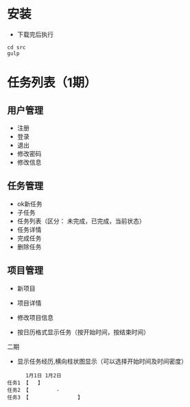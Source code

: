 # 安装
* 下载完后执行
```
cd src
gulp
```

# 任务列表（1期）
## 用户管理
* 注册
* 登录
* 退出
* 修改密码
* 修改信息
## 任务管理
* ok新任务
* 子任务
* 任务列表（区分： 未完成，已完成，当前状态）
* 任务详情
* 完成任务
* 删除任务
## 项目管理
* 新项目
* 项目详情
* 修改项目信息


* 按日历格式显示任务（按开始时间，按结束时间）

二期
* 显示任务经历,横向柱状图显示（可以选择开始时间及时间密度）
```
      1月1日 1月2日
任务1 【   】
任务2 【         -
任务3 【                】
```